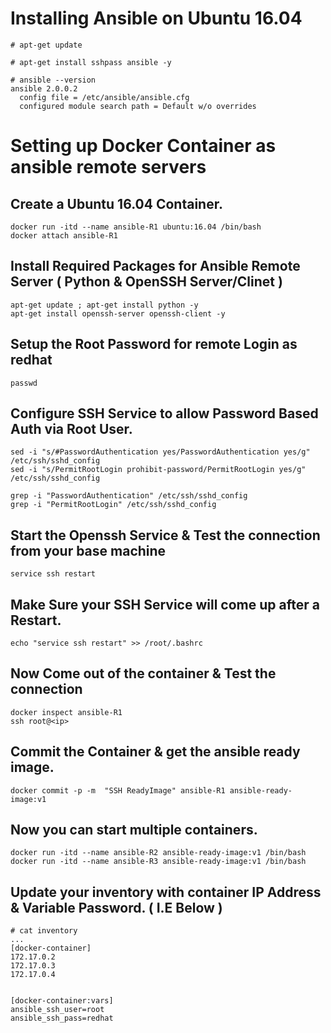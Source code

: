 # Installing Ansible on Ubuntu 16.04
```
# apt-get update 

# apt-get install sshpass ansible -y 
```

```
# ansible --version
ansible 2.0.0.2
  config file = /etc/ansible/ansible.cfg
  configured module search path = Default w/o overrides
```


# Setting up Docker Container as ansible remote servers

## Create a Ubuntu 16.04 Container.
```
docker run -itd --name ansible-R1 ubuntu:16.04 /bin/bash
docker attach ansible-R1
```

## Install Required Packages for Ansible Remote Server ( Python & OpenSSH Server/Clinet ) 
```
apt-get update ; apt-get install python -y
apt-get install openssh-server openssh-client -y
```

## Setup the Root Password for remote Login as redhat
```
passwd 
```

## Configure SSH Service to allow Password Based Auth via Root User. 
```
sed -i "s/#PasswordAuthentication yes/PasswordAuthentication yes/g" /etc/ssh/sshd_config
sed -i "s/PermitRootLogin prohibit-password/PermitRootLogin yes/g" /etc/ssh/sshd_config
```
```
grep -i "PasswordAuthentication" /etc/ssh/sshd_config
grep -i "PermitRootLogin" /etc/ssh/sshd_config
```

## Start the Openssh Service & Test the connection from your base machine 
```
service ssh restart
```

## Make Sure your SSH Service will come up after a Restart.
```
echo "service ssh restart" >> /root/.bashrc
```

## Now Come out of the container & Test the connection 
```
docker inspect ansible-R1
ssh root@<ip>
```

## Commit the Container & get the ansible ready image. 
```
docker commit -p -m  "SSH ReadyImage" ansible-R1 ansible-ready-image:v1
```

## Now you can start multiple containers. 
```
docker run -itd --name ansible-R2 ansible-ready-image:v1 /bin/bash
docker run -itd --name ansible-R3 ansible-ready-image:v1 /bin/bash
```

## Update your inventory with container IP Address & Variable Password. ( I.E Below ) 
```
# cat inventory
...
[docker-container]
172.17.0.2
172.17.0.3
172.17.0.4


[docker-container:vars]
ansible_ssh_user=root
ansible_ssh_pass=redhat
```

